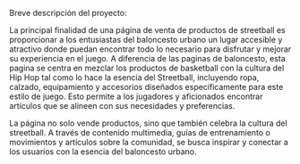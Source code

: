 Breve descripción del proyecto:

La principal finalidad de una página de venta de productos de streetball es proporcionar a los entusiastas del baloncesto urbano un lugar accesible y atractivo donde puedan encontrar todo lo necesario para disfrutar y mejorar su experiencia en el juego.
A diferencia de las paginas de baloncesto, esta pagina se centra en mezclar los productos de basketball con la cultura del Hip Hop tal como lo hace la esencia del Streetball, incluyendo ropa, calzado, equipamiento y accesorios diseñados específicamente para este estilo de juego. Esto permite a los jugadores y aficionados encontrar artículos que se alineen con sus necesidades y preferencias.

La página no solo vende productos, sino que también celebra la cultura del streetball. A través de contenido multimedia, guías de entrenamiento o movimientos y artículos sobre la comunidad, se busca inspirar y conectar a los usuarios con la esencia del baloncesto urbano.